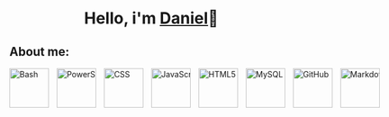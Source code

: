 <H1 align="center"> Hello, i'm <a href="https://github.com/Dgarridoo">Daniel</a>👋</h1>

<h2>About me:</h2>


<div style="white-space: nowrap;">
    <img src="https://img.shields.io/badge/Bash-orange?logo=gnu-bash&logoColor=white" alt="Bash" width="70" style="display: inline-block; margin-right: 10px;">
    <img src="https://img.shields.io/badge/PowerShell-4EAA25?logo=powershell&logoColor=white" alt="PowerShell" width="70" style="display: inline-block; margin-right: 10px;">
    <img src="https://img.shields.io/badge/CSS-1572B6?logo=css3&logoColor=white" alt="CSS" width="70" style="display: inline-block; margin-right: 10px;">
    <img src="https://img.shields.io/badge/JavaScript-F7DF1E?logo=javascript&logoColor=black" alt="JavaScript" width="70" style="display: inline-block; margin-right: 10px;">
    <img src="https://img.shields.io/badge/HTML5-E34F26?logo=html5&logoColor=white" alt="HTML5" width="70" style="display: inline-block; margin-right: 10px;">
    <img src="https://img.shields.io/badge/MySQL-4479A1?logo=mysql&logoColor=white" alt="MySQL" width="70" style="display: inline-block; margin-right: 10px;">
    <img src="https://img.shields.io/badge/GitHub-181717?logo=github&logoColor=white" alt="GitHub" width="70" style="display: inline-block; margin-right: 10px;">
    <img src="https://img.shields.io/badge/Markdown-000000?logo=markdown&logoColor=white" alt="Markdown" width="70" style="display: inline-block;">
</div>
